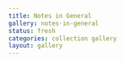 ```yaml
---
title: Notes in General
gallery: notes-in-general
status: fresh
categories: collection gallery
layout: gallery
--- 
```


